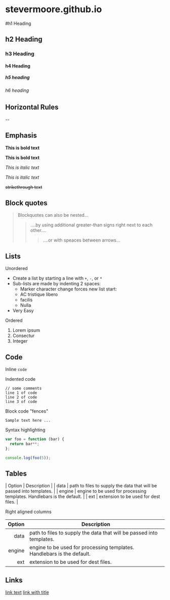 # stevermoore.github.io
#h1 Heading
## h2 Heading
### h3 Heading
#### h4 Heading
##### h5 heading
###### h6 heading


## Horizontal Rules


--

## Emphasis

**This is bold text**

__This is bold text__

*This is italic text*

_This is italic text_

~~strikethrough text~~
## Block quotes

> Blockquotes can also be nested...
>> ....by using additional greater-than signs right next to each other....
> > > ....or with speaces between arrows...


## Lists

Unordered

+ Create a list by starting a line with `+`, `-`, or `*`
+ Sub-lists are made by indenting 2 spaces:
  - Marker character change forces new list start:
  * AC tristique libero 
  + facilis
  - Nulla 
 + Very Easy

Ordered
1. Lorem ipsum
2. Consectur
3. Integer

## Code

Inline `code`

Indented code

    // some comments
    line 1 of code
    line 2 of code
    line 3 of code

Block code "fences"

```
Sample text here ...
```

Syntax highlighting

``` js
var foo = function (bar) {
  return bar**;
};

console.log(foo(5));
```

## Tables
| Option | Description |
| data   | path to files to supply the data that will be passed into templates. |
| engine | engine to be used for processing templates. Handlebars is the default. |
| ext    | extension to be used for dest files. |

Right aligned columns

| Option | Description |
| ------:| ----------- |
| data   | path to files to supply the data that will be passed into templates. |
| engine | engine to be used for processing templates. Handlebars is the default. |
| ext    | extension to be used for dest files. |

## Links
[link text](http://dev.steverm.info)
[link with title](http://dev.steverm.info/ "Some cool title!")

